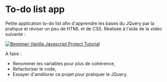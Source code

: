 # To-do list app

Petite application to-do list afin d'apprendre les bases du JQuery par la pratique et réviser un peu de HTML et de CSS.
Réalisée à l'aide de la vidéo suivante :

[![Beginner Vanilla Javascript Project Tutorial](https://i.ytimg.com/vi/Ttf3CEsEwMQ/hqdefault.jpg?sqp=-oaymwEZCPYBEIoBSFXyq4qpAwsIARUAAIhCGAFwAQ==&rs=AOn4CLB0-s58PPqF2vWXydOOfqUwFqQBpA)](https://www.youtube.com/watch?v=Ttf3CEsEwMQ)

A faire :
* Renommer les variables pour plus de cohérence,
* Refactoriser le code,
* Essayer d'améliorer ce projet pour pratiquer le JQuery.
